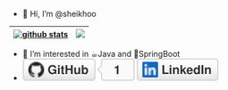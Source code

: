 - 👋 Hi, I’m @sheikhoo

|<a href="https://github.com/sheikhoo"><img src="https://github-readme-stats.vercel.app/api?username=sheikhoo&show_icons=true&include_all_commits=true&theme=dark&hide_border=false" alt="github stats" style="max-width: 100%;height: 200px;" /></a> | <a href="https://github.com/sheikhoo"><img src="https://github-readme-stats.vercel.app/api/top-langs/?username=sheikhoo&layout=compact&theme=dark&hide_border=false" style="max-width: 100%;height: 200px;" /></a> |
| - | - |

- 👀 I’m interested in ☕︎Java and 🍃SpringBoot
- <a href="https://github.com/sheikhoo"><img src="imgs/github.svg" alt="GitHub"></a> <a href="https://www.linkedin.com/in/sheikhoo"><img src="imgs/linkedin.svg" alt="LinkedIn"></a>
<!-- - 🌱 I’m currently learning ...
- 💞️ I’m looking to collaborate on ...
- 📫 How to reach me ... -->

<!---
sheikhoo/sheikhoo is a ✨ special ✨ repository because its `README.md` (this file) appears on your GitHub profile.
You can click the Preview link to take a look at your changes.
--->
